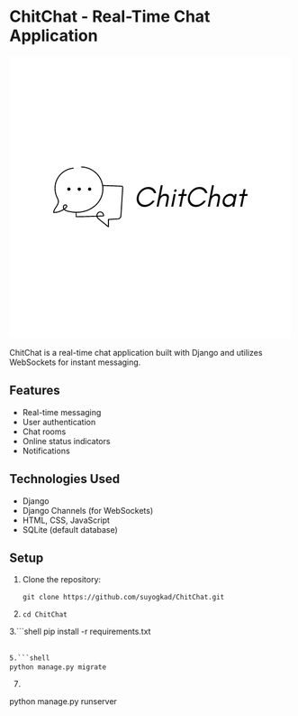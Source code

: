 # ChitChat - Real-Time Chat Application

![ChitChat Logo](Logo.png)

ChitChat is a real-time chat application built with Django and utilizes WebSockets for instant messaging.

## Features
- Real-time messaging
- User authentication
- Chat rooms
- Online status indicators
- Notifications

## Technologies Used
- Django
- Django Channels (for WebSockets)
- HTML, CSS, JavaScript
- SQLite (default database)

## Setup
1. Clone the repository:

   ```shell
   git clone https://github.com/suyogkad/ChitChat.git
   ```
2. ```shell
   cd ChitChat
   ```
3.```shell
   pip install -r requirements.txt
   ```
   
5.```shell
   python manage.py migrate
   ```
7. ```shell
python manage.py runserver
```

   
